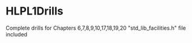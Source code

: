 # HLPL1Drills
Complete drills for Chapters 6,7,8,9,10,17,18,19,20
"std_lib_facilities.h" file included 
